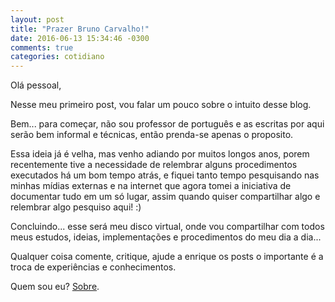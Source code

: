 ```yaml
---
layout: post
title: "Prazer Bruno Carvalho!"
date: 2016-06-13 15:34:46 -0300
comments: true
categories: cotidiano
---
```


Olá pessoal,

Nesse meu primeiro post, vou falar um pouco sobre o  intuito desse blog.

Bem... para começar, não sou professor de português e as escritas por aqui serão bem informal e técnicas, então prenda-se apenas o proposito.

Essa ideia já é velha, mas venho adiando por muitos longos anos, porem recentemente tive a necessidade de relembrar alguns procedimentos executados há um bom tempo atrás, e fiquei tanto tempo pesquisando nas minhas mídias externas e na internet que agora tomei a iniciativa de documentar tudo em um só lugar, assim quando quiser compartilhar algo e relembrar algo pesquiso aqui!  :)

Concluindo... esse será meu disco virtual, onde vou compartilhar com todos meus estudos, ideias, implementações e procedimentos do meu dia a dia...

Qualquer coisa comente, critique, ajude a enrique os posts o importante é a troca de experiências e conhecimentos.

Quem sou eu? [Sobre](/about/index.html). 